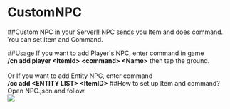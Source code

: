 # CustomNPC
##Custom NPC in your Server!!
NPC sends you Item and does command.<br />
You can set Item and Command.

##Usage
If you want to add Player's NPC, enter command in game <br />
<strong>/cn add player &lt;ItemId&gt; &lt;command&gt; &lt;Name&gt;</strong>
then tap the ground.<br /><br />
Or If you want to add Entity NPC, enter command<br />
<strong>/cc add &lt;ENTITY LIST&gt; &lt;ItemID&gt;</strong>
##How to set up Item and command?
Open NPC.json and follow.<br />
<img src="https://github.com/Managon-pop/CustomChest/img/pic.png"></img>
